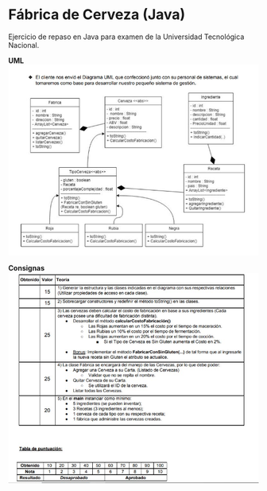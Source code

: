 # Fábrica de Cerveza (Java)

Ejercicio de repaso en Java para examen de la Universidad Tecnológica Nacional.

**UML**
![UML](https://raw.githubusercontent.com/gonzalas/fabrica-cerveza/master/uml.jpg)

**Consignas**
![UML](https://raw.githubusercontent.com/gonzalas/fabrica-cerveza/master/consignas.jpg)

